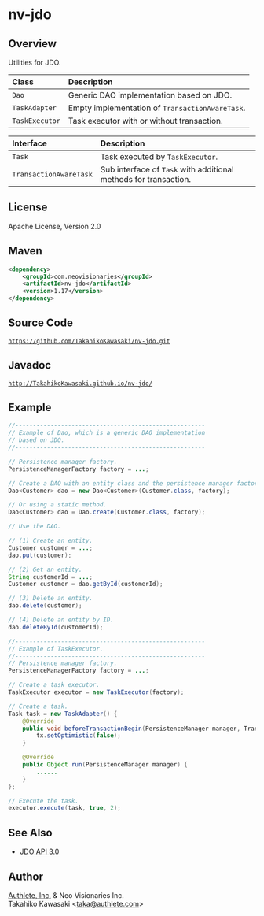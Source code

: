 nv-jdo
======

Overview
--------

Utilities for JDO.

| Class          | Description                                     |
|:---------------|:------------------------------------------------|
| `Dao`          | Generic DAO implementation based on JDO.        |
| `TaskAdapter`  | Empty implementation of `TransactionAwareTask`. |
| `TaskExecutor` | Task executor with or without transaction.      |

| Interface              | Description                                                      |
|:-----------------------|:-----------------------------------------------------------------|
| `Task`                 | Task executed by `TaskExecutor`.                                 |
| `TransactionAwareTask` | Sub interface of `Task` with additional methods for transaction. |


License
-------

Apache License, Version 2.0


Maven
-----

```xml
<dependency>
    <groupId>com.neovisionaries</groupId>
    <artifactId>nv-jdo</artifactId>
    <version>1.17</version>
</dependency>
```


Source Code
-----------

  <code>https://github.com/TakahikoKawasaki/nv-jdo.git</code>


Javadoc
-------

  <code>http://TakahikoKawasaki.github.io/nv-jdo/</code>


Example
-------

```java
//------------------------------------------------------
// Example of Dao, which is a generic DAO implementation
// based on JDO.
//------------------------------------------------------

// Persistence manager factory.
PersistenceManagerFactory factory = ...;

// Create a DAO with an entity class and the persistence manager factory.
Dao<Customer> dao = new Dao<Customer>(Customer.class, factory);

// Or using a static method.
Dao<Customer> dao = Dao.create(Customer.class, factory);

// Use the DAO.

// (1) Create an entity.
Customer customer = ...;
dao.put(customer);

// (2) Get an entity.
String customerId = ...;
Customer customer = dao.getById(customerId);

// (3) Delete an entity.
dao.delete(customer);

// (4) Delete an entity by ID.
dao.deleteById(customerId);
```

```java
//------------------------------------------------------
// Example of TaskExecutor.
//------------------------------------------------------
// Persistence manager factory.
PersistenceManagerFactory factory = ...;

// Create a task executor.
TaskExecutor executor = new TaskExecutor(factory);

// Create a task.
Task task = new TaskAdapter() {
    @Override
    public void beforeTransactionBegin(PersistenceManager manager, Transaction tx) {
        tx.setOptimistic(false);
    }

    @Override
    public Object run(PersistenceManager manager) {
        ......
    }
};

// Execute the task.
executor.execute(task, true, 2);
```


See Also
--------

* [JDO API 3.0](http://db.apache.org/jdo/api30/apidocs/index.html)


Author
------

[Authlete, Inc.](https://www.authlete.com/) & Neo Visionaries Inc.<br/>
Takahiko Kawasaki &lt;taka@authlete.com&gt;
